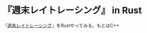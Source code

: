 # 『週末レイトレーシング』 in Rust
『[週末レイトレーシング](https://tatsu-zine.com/books/ray-tracing-part1)』をRustやってみる。もとはC++
